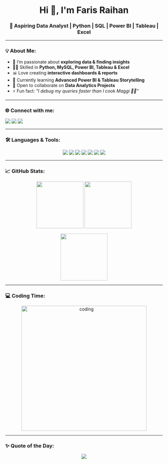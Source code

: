 <h1 align="center">Hi 👋, I'm Faris Raihan</h1>
<h3 align="center">🚀 Aspiring Data Analyst | Python | SQL | Power BI | Tableau | Excel</h3>

---

### 💡 About Me:
- 🔎 I’m passionate about **exploring data & finding insights**  
- 🧑‍💻 Skilled in **Python, MySQL, Power BI, Tableau & Excel**  
- 📊 Love creating **interactive dashboards & reports**  
- 🌱 Currently learning **Advanced Power BI & Tableau Storytelling**  
- 👯 Open to collaborate on **Data Analytics Projects**  
- ⚡ Fun fact: *"I debug my queries faster than I cook Maggi 🍜😂"*  

---

### 🌐 Connect with me:
<p align="left">
<a href="https://www.linkedin.com/in/faris-raihan-70b916329/" target="blank"><img src="https://img.shields.io/badge/LinkedIn-0A66C2?style=for-the-badge&logo=linkedin&logoColor=white"/></a>
<a href="https://www.instagram.com/?flo=true" target="blank"><img src="https://img.shields.io/badge/Instagram-E4405F?style=for-the-badge&logo=instagram&logoColor=white"/></a>
<a href="mailto:farisraihan@gmail.com"><img src="https://img.shields.io/badge/Gmail-D14836?style=for-the-badge&logo=gmail&logoColor=white"/></a>
</p>

---

### 🛠️ Languages & Tools:
<p align="center">
<img src="https://img.shields.io/badge/Python-3776AB?style=for-the-badge&logo=python&logoColor=white"/>  
<img src="https://img.shields.io/badge/MySQL-4479A1?style=for-the-badge&logo=mysql&logoColor=white"/>  
<img src="https://img.shields.io/badge/Power%20BI-F2C811?style=for-the-badge&logo=powerbi&logoColor=black"/>  
<img src="https://img.shields.io/badge/Tableau-E97627?style=for-the-badge&logo=tableau&logoColor=white"/>  
<img src="https://img.shields.io/badge/Excel-217346?style=for-the-badge&logo=microsoft-excel&logoColor=white"/>  
<img src="https://img.shields.io/badge/Seaborn-4C8CBF?style=for-the-badge&logo=python&logoColor=white"/>  
<img src="https://img.shields.io/badge/Pandas-150458?style=for-the-badge&logo=pandas&logoColor=white"/>  
</p>

---

### 📈 GitHub Stats:
<p align="center">
<img src="https://github-readme-stats.vercel.app/api?username=farisraihan&show_icons=true&theme=tokyonight" height="150"/>  
<img src="https://github-readme-stats.vercel.app/api/top-langs/?username=farisraihan&layout=compact&theme=tokyonight" height="150"/>  
</p>

<p align="center">
<img src="https://github-readme-streak-stats.herokuapp.com?user=farisraihan&theme=tokyonight&hide_border=true" height="150"/>  
</p>

---

### 💻 Coding Time:
<p align="center">
<img src="https://i.imgur.com/3d6gX4C.gif" alt="coding" width="400"/>
</p>

---

### ✨ Quote of the Day:
<p align="center">
<img src="https://quotes-github-readme.vercel.app/api?type=horizontal&theme=radical"/>
</p>
